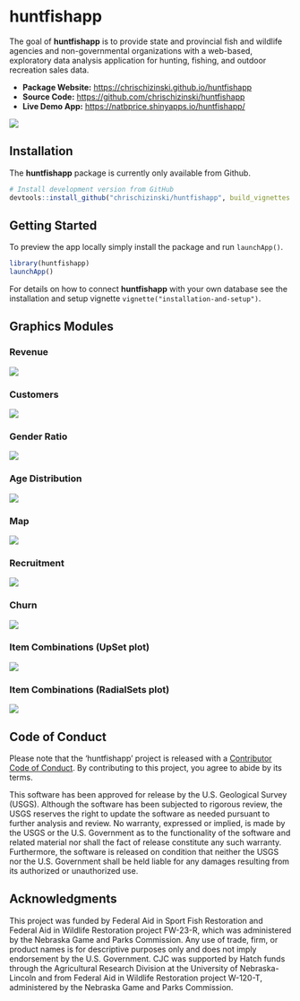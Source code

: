 
<!-- README.md is generated from README.Rmd. Please edit that file -->

# huntfishapp

<!-- badges: start -->

<!-- badges: end -->

The goal of **huntfishapp** is to provide state and provincial fish and
wildlife agencies and non-governmental organizations with a web-based,
exploratory data analysis application for hunting, fishing, and outdoor
recreation sales data.

  - **Package Website:** <https://chrischizinski.github.io/huntfishapp>
  - **Source Code:** <https://github.com/chrischizinski/huntfishapp>
  - **Live Demo App:** <https://natbprice.shinyapps.io/huntfishapp/>

<img src="man/figures/app_screenshot.png" align="center" />

## Installation

The **huntfishapp** package is currently only available from Github.

``` r
# Install development version from GitHub
devtools::install_github("chrischizinski/huntfishapp", build_vignettes = TRUE)
```

## Getting Started

To preview the app locally simply install the package and run
`launchApp()`.

``` r
library(huntfishapp)
launchApp()
```

For details on how to connect **huntfishapp** with your own database see
the installation and setup vignette
`vignette("installation-and-setup")`.

## Graphics Modules

### Revenue

<img src="man/figures/revenue.png" align="center" />

### Customers

<img src="man/figures/customers.png" align="center" />

### Gender Ratio

<img src="man/figures/gender.png" align="center" />

### Age Distribution

<img src="man/figures/age.png" align="center" />

### Map

<img src="man/figures/map.png" align="center" />

### Recruitment

<img src="man/figures/recruitment.png" align="center" />

### Churn

<img src="man/figures/churn.png" align="center" />

### Item Combinations (UpSet plot)

<img src="man/figures/upset.png" align="center" />

### Item Combinations (RadialSets plot)

<img src="man/figures/radialsets.png" align="center" />

## Code of Conduct

Please note that the ‘huntfishapp’ project is released with a
[Contributor Code of Conduct](.github/CODE_OF_CONDUCT.md). By
contributing to this project, you agree to abide by its terms.

This software has been approved for release by the U.S. Geological
Survey (USGS). Although the software has been subjected to rigorous
review, the USGS reserves the right to update the software as needed
pursuant to further analysis and review. No warranty, expressed or
implied, is made by the USGS or the U.S. Government as to the
functionality of the software and related material nor shall the fact of
release constitute any such warranty. Furthermore, the software is
released on condition that neither the USGS nor the U.S. Government
shall be held liable for any damages resulting from its authorized or
unauthorized use.

## Acknowledgments

This project was funded by Federal Aid in Sport Fish Restoration and
Federal Aid in Wildlife Restoration project FW-23-R, which was
administered by the Nebraska Game and Parks Commission. Any use of
trade, firm, or product names is for descriptive purposes only and does
not imply endorsement by the U.S. Government. CJC was supported by Hatch
funds through the Agricultural Research Division at the University of
Nebraska-Lincoln and from Federal Aid in Wildlife Restoration project
W-120-T, administered by the Nebraska Game and Parks Commission.
